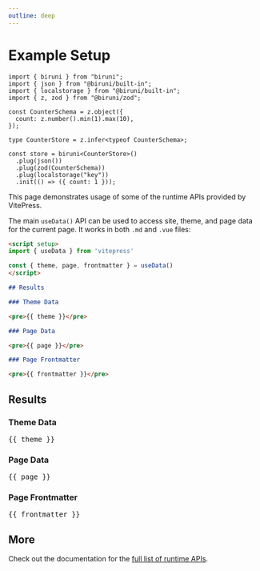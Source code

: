 ```yaml
---
outline: deep
---
```


# Example Setup

```tsx
import { biruni } from "biruni";
import { json } from "@biruni/built-in";
import { localstorage } from "@biruni/built-in";
import { z, zod } from "@biruni/zod";

const CounterSchema = z.object({
  count: z.number().min(1).max(10),
});

type CounterStore = z.infer<typeof CounterSchema>;

const store = biruni<CounterStore>()
  .plug(json())
  .plug(zod(CounterSchema))
  .plug(localstorage("key"))
  .init(() => ({ count: 1 }));
```

This page demonstrates usage of some of the runtime APIs provided by VitePress.

The main `useData()` API can be used to access site, theme, and page data for the current page. It works in both `.md` and `.vue` files:

```md
<script setup>
import { useData } from 'vitepress'

const { theme, page, frontmatter } = useData()
</script>

## Results

### Theme Data

<pre>{{ theme }}</pre>

### Page Data

<pre>{{ page }}</pre>

### Page Frontmatter

<pre>{{ frontmatter }}</pre>
```

<script setup>
import { useData } from 'vitepress'

const { site, theme, page, frontmatter } = useData()
</script>

## Results

### Theme Data

<pre>{{ theme }}</pre>

### Page Data

<pre>{{ page }}</pre>

### Page Frontmatter

<pre>{{ frontmatter }}</pre>

## More

Check out the documentation for the [full list of runtime APIs](https://vitepress.dev/reference/runtime-api#usedata).
